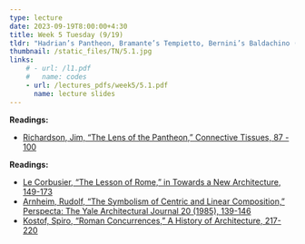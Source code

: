 ```yaml
---
type: lecture
date: 2023-09-19T8:00:00+4:30
title: Week 5 Tuesday (9/19)
tldr: "Hadrian’s Pantheon, Bramante’s Tempietto, Bernini’s Baldachino (120 AD, 1500, 1623)"
thumbnail: /static_files/TN/5.1.jpg
links: 
    # - url: /l1.pdf
    #   name: codes
    - url: /lectures_pdfs/week5/5.1.pdf
      name: lecture slides
---
```

**Readings:**
- [Richardson, Jim, “The Lens of the Pantheon,” Connective Tissues, 87 - 100](/LOTL_Test/readings_pdfs/week5/TH/r1.pdf)

**Readings:**
- [Le Corbusier, “The Lesson of Rome,” in Towards a New Architecture, 149-173](/LOTL_Test/readings_pdfs/week5/TH/r2.pdf)
- [Arnheim, Rudolf, “The Symbolism of Centric and Linear Composition,” Perspecta: The Yale Architectural Journal 20 (1985), 139-146](/readings_pdfs/week5/TH/r3.pdf)
- [Kostof, Spiro, “Roman Concurrences,” A History of Architecture, 217-220](/LOTL_Test/readings_pdfs/week5/TH/r4.pdf)


